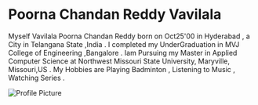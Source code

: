 # Poorna Chandan Reddy Vavilala

Myself Vavilala Poorna Chandan Reddy born on Oct25'00 in Hyderabad , a City in Telangana State ,India . I completed my UnderGraduation in MVJ College of Engineering ,Bangalore .
Iam Pursuing my Master in Applied Computer Science at Northwest Missouri State University, Maryville, Missouri,US .
My Hobbies are Playing Badminton , Listening to Music , Watching Series .

![Profile Picture](https://user-images.githubusercontent.com/123049030/216212780-628f0d75-e8df-4c7e-be7e-f0c0e979125f.jpg)

